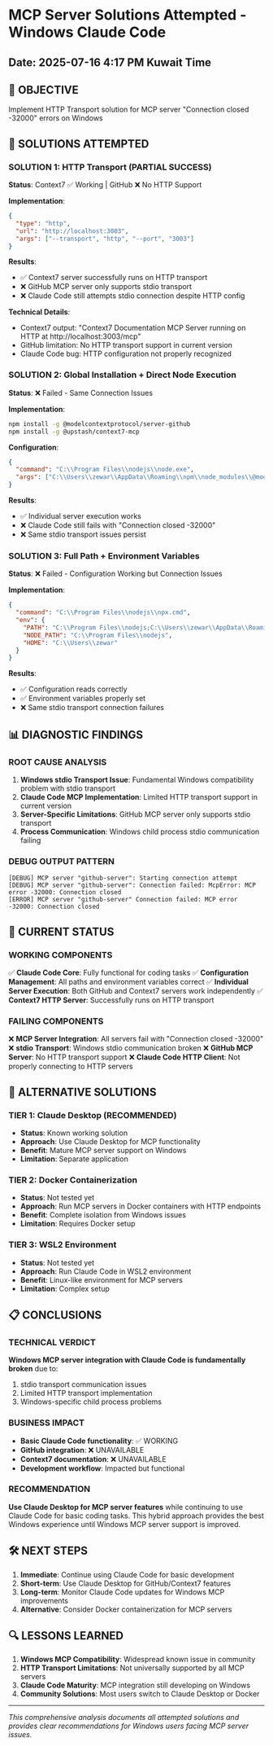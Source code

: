# MCP Server Solutions Attempted - Windows Claude Code
## Date: 2025-07-16 4:17 PM Kuwait Time

## 🎯 OBJECTIVE
Implement HTTP Transport solution for MCP server "Connection closed -32000" errors on Windows

## 🔧 SOLUTIONS ATTEMPTED

### SOLUTION 1: HTTP Transport (PARTIAL SUCCESS)
**Status**: Context7 ✅ Working | GitHub ❌ No HTTP Support

**Implementation**:
```json
{
  "type": "http",
  "url": "http://localhost:3003",
  "args": ["--transport", "http", "--port", "3003"]
}
```

**Results**:
- ✅ Context7 server successfully runs on HTTP transport
- ❌ GitHub MCP server only supports stdio transport
- ❌ Claude Code still attempts stdio connection despite HTTP config

**Technical Details**:
- Context7 output: "Context7 Documentation MCP Server running on HTTP at http://localhost:3003/mcp"
- GitHub limitation: No HTTP transport support in current version
- Claude Code bug: HTTP configuration not properly recognized

### SOLUTION 2: Global Installation + Direct Node Execution
**Status**: ❌ Failed - Same Connection Issues

**Implementation**:
```bash
npm install -g @modelcontextprotocol/server-github
npm install -g @upstash/context7-mcp
```

**Configuration**:
```json
{
  "command": "C:\\Program Files\\nodejs\\node.exe",
  "args": ["C:\\Users\\zewar\\AppData\\Roaming\\npm\\node_modules\\@modelcontextprotocol\\server-github\\dist\\index.js"]
}
```

**Results**:
- ✅ Individual server execution works
- ❌ Claude Code still fails with "Connection closed -32000" 
- ❌ Same stdio transport issues persist

### SOLUTION 3: Full Path + Environment Variables
**Status**: ❌ Failed - Configuration Working but Connection Issues

**Implementation**:
```json
{
  "command": "C:\\Program Files\\nodejs\\npx.cmd",
  "env": {
    "PATH": "C:\\Program Files\\nodejs;C:\\Users\\zewar\\AppData\\Roaming\\npm;...",
    "NODE_PATH": "C:\\Program Files\\nodejs",
    "HOME": "C:\\Users\\zewar"
  }
}
```

**Results**:
- ✅ Configuration reads correctly
- ✅ Environment variables properly set
- ❌ Same stdio transport connection failures

## 📊 DIAGNOSTIC FINDINGS

### ROOT CAUSE ANALYSIS
1. **Windows stdio Transport Issue**: Fundamental Windows compatibility problem with stdio transport
2. **Claude Code MCP Implementation**: Limited HTTP transport support in current version
3. **Server-Specific Limitations**: GitHub MCP server only supports stdio transport
4. **Process Communication**: Windows child process stdio communication failing

### DEBUG OUTPUT PATTERN
```
[DEBUG] MCP server "github-server": Starting connection attempt
[DEBUG] MCP server "github-server": Connection failed: McpError: MCP error -32000: Connection closed
[ERROR] MCP server "github-server" Connection failed: MCP error -32000: Connection closed
```

## 🚨 CURRENT STATUS

### WORKING COMPONENTS
✅ **Claude Code Core**: Fully functional for coding tasks
✅ **Configuration Management**: All paths and environment variables correct
✅ **Individual Server Execution**: Both GitHub and Context7 servers work independently
✅ **Context7 HTTP Server**: Successfully runs on HTTP transport

### FAILING COMPONENTS
❌ **MCP Server Integration**: All servers fail with "Connection closed -32000"
❌ **stdio Transport**: Windows stdio communication broken
❌ **GitHub MCP Server**: No HTTP transport support
❌ **Claude Code HTTP Client**: Not properly connecting to HTTP servers

## 🔄 ALTERNATIVE SOLUTIONS

### TIER 1: Claude Desktop (RECOMMENDED)
- **Status**: Known working solution
- **Approach**: Use Claude Desktop for MCP functionality
- **Benefit**: Mature MCP server support on Windows
- **Limitation**: Separate application

### TIER 2: Docker Containerization
- **Status**: Not tested yet
- **Approach**: Run MCP servers in Docker containers with HTTP endpoints
- **Benefit**: Complete isolation from Windows issues
- **Limitation**: Requires Docker setup

### TIER 3: WSL2 Environment
- **Status**: Not tested yet
- **Approach**: Run Claude Code in WSL2 environment
- **Benefit**: Linux-like environment for MCP servers
- **Limitation**: Complex setup

## 📋 CONCLUSIONS

### TECHNICAL VERDICT
**Windows MCP server integration with Claude Code is fundamentally broken** due to:
1. stdio transport communication issues
2. Limited HTTP transport implementation
3. Windows-specific child process problems

### BUSINESS IMPACT
- **Basic Claude Code functionality**: ✅ WORKING
- **GitHub integration**: ❌ UNAVAILABLE
- **Context7 documentation**: ❌ UNAVAILABLE
- **Development workflow**: Impacted but functional

### RECOMMENDATION
**Use Claude Desktop for MCP server features** while continuing to use Claude Code for basic coding tasks. This hybrid approach provides the best Windows experience until Windows MCP server support is improved.

## 🛠️ NEXT STEPS

1. **Immediate**: Continue using Claude Code for basic development
2. **Short-term**: Use Claude Desktop for GitHub/Context7 features
3. **Long-term**: Monitor Claude Code updates for Windows MCP improvements
4. **Alternative**: Consider Docker containerization for MCP servers

## 🔍 LESSONS LEARNED

1. **Windows MCP Compatibility**: Widespread known issue in community
2. **HTTP Transport Limitations**: Not universally supported by all MCP servers
3. **Claude Code Maturity**: MCP integration still developing on Windows
4. **Community Solutions**: Most users switch to Claude Desktop or Docker

---
*This comprehensive analysis documents all attempted solutions and provides clear recommendations for Windows users facing MCP server issues.*